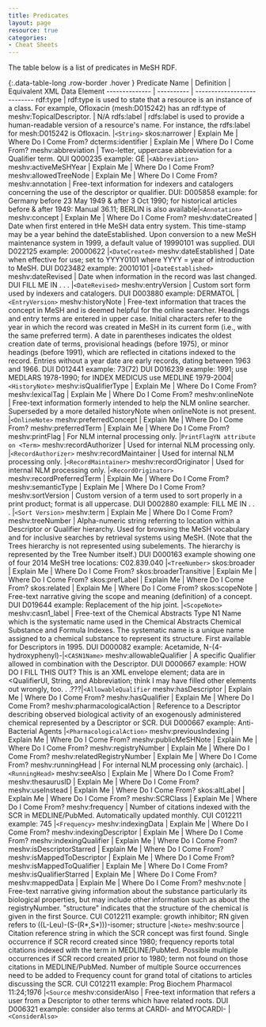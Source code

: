 ```yaml
---
title: Predicates
layout: page
resource: true
categories:
- Cheat Sheets
---
```


The table below is a list of predicates in MeSH RDF.

{:.data-table-long .row-border .hover }
Predicate Name | Definition | Equivalent XML Data Element
-------------- | ---------- | ---------------------------
rdf:type | rdf:type is used to state that a resource is an instance of a class. For example, Ofloxacin (mesh:D015242) has an rdf:type of meshv:TopicalDescriptor. | N/A
rdfs:label | rdfs:label is used to provide a human-readable version of a resource's name. For instance, the rdfs:label for mesh:D015242 is Ofloxacin. |```<String>```
skos:narrower | Explain Me | Where Do I Come From?
dcterms:identifier | Explain Me | Where Do I Come From?
meshv:abbreviation | Two-letter, uppercase abbreviation for a Qualifier term. QUI Q000235 example: GE |```<Abbreviation>```
meshv:activeMeSHYear | Explain Me | Where Do I Come From?
meshv:allowedTreeNode | Explain Me | Where Do I Come From?
meshv:annotation | Free-text information for indexers and catalogers concerning the use of the descriptor or qualifier. DUI: D005858 example: for Germany before 23 May 1949 & after 3 Oct 1990; for historical articles before & after 1949: Manual 36.11; BERLIN is also available|```<Annotation>```
meshv:concept | Explain Me | Where Do I Come From?
meshv:dateCreated | Date when first entered in tHe MeSH data entry system. This time-stamp may be a year behind the dateEstablished. Upon conversion to a new MeSH maintenance system in 1999, a default value of 19990101 was supplied. DUI D022125 example:  20000622 |```<DateCreated>```
meshv:dateEstablished | Date when effective for use; set to YYYY0101 where YYYY = year of introduction to MeSH. DUI D023482 example: 20010101 |```<DateEstablished>```
meshv:dateRevised | Date when information in the record was last changed. DUI FILL ME IN . . . |```<DateRevised>```
meshv:entryVersion | Custom sort form used by indexers and catalogers. DUI D003880 example: DERMATOL |```<EntryVersion>```
meshv:historyNote | Free-text information that traces the concept in MeSH and is deemed helpful for the online searcher. Headings and entry terms are entered in upper case. Initial characters refer to the year in which the record was created in MeSH in its current form (i.e., with the same preferred term). A date in parentheses indicates the oldest creation date of terms, provisional headings (before 1975), or minor headings (before 1991), which are reflected in citations indexed to the record. Entries without a year date are early records, dating between 1963 and 1966. DUI D012441 example: 73(72) DUI D016239 example: 1991; use MEDLARS 1978-1990; for INDEX MEDICUS use MEDLINE 1979-2004|```<HistoryNote>```
meshv:isQualifierType | Explain Me | Where Do I Come From?
meshv:lexicalTag | Explain Me | Where Do I Come From?
meshv:onlineNote | Free-text information formerly intended to help the NLM online searcher. Superseded by a more detailed historyNote when onlineNote is not present. |```<OnlineNote>```
meshv:preferredConcept | Explain Me | Where Do I Come From?
meshv:preferredTerm | Explain Me | Where Do I Come From?
meshv:printFlag | For NLM internal processing only. |```PrintFlagYN attribute on <Term>```
meshv:recordAuthorizer | Used for internal NLM processing only. |```<RecordAuthorizer>```
meshv:recordMaintainer | Used for internal NLM processing only. |```<RecordMaintainer>```
meshv:recordOriginator | Used for internal NLM processing only. |```<RecordOriginator>```
meshv:recordPreferredTerm | Explain Me | Where Do I Come From?
meshv:semanticType | Explain Me | Where Do I Come From?
meshv:sortVersion | Custom version of a term used to sort properly in a print product; format is all uppercase. DUI D002880 example:  FILL ME IN . . .  |```<Sort Version>```
meshv:term | Explain Me | Where Do I Come From?
meshv:treeNumber | Alpha-numeric string referring to location within a Descriptor or Qualifier hierarchy. Used for browsing the MeSH vocabulary and for inclusive searches by retrieval systems using MeSH. (Note that the Trees hierarchy is not represented using subelements. The hierarchy is represented by the Tree Number itself.) DUI D000163 example showing one of four 2014 MeSH tree locations: C02.839.040 |```<TreeNumber>```
skos:broader | Explain Me | Where Do I Come From?
skos:broaderTransitive | Explain Me | Where Do I Come From?
skos:prefLabel | Explain Me | Where Do I Come From?
skos:related | Explain Me | Where Do I Come From?
skos:scopeNote | Free-text narrative giving the scope and meaning (definition) of a concept. DUI D019644 example: Replacement of the hip joint. |```<ScopeNote>```
meshv:casn1_label | Free-text of the Chemical Abstracts Type N1 Name which is the systematic name used in the Chemical Abstracts Chemical Substance and Formula Indexes. The systematic name is a unique name assigned to a chemical substance to represent its structure. First available for Descriptors in 1995. DUI D000082 example: Acetamide, N-(4-hydroxyphenyl)-|```<CASN1Name>```
meshv:allowableQualifier | A specific Qualifier allowed in combination with the Descriptor. DUI D000667 example: HOW DO I FILL THIS OUT? This is an XML envelope element; data are in <QualifierUI, String, and Abbreviation; think I may have filled other elements out wrongly, too. . .???|```<AllowableQualifier```
meshv:hasDescriptor | Explain Me | Where Do I Come From?
meshv:hasQualifier | Explain Me | Where Do I Come From?
meshv:pharmacologicalAction | Reference to a Descriptor describing observed biological activity of an exogenously administered chemical represented by a Descriptor or SCR. DUI D000667 example: Anti-Bacterial Agents |```<PharmacologicalAction>```
meshv:previousIndexing | Explain Me | Where Do I Come From?
meshv:publicMeSHNote | Explain Me | Where Do I Come From?
meshv:registryNumber | Explain Me | Where Do I Come From?
meshv:relatedRegistryNumber | Explain Me | Where Do I Come From?
meshv:runningHead | For internal NLM processing only (archaic). |```<RunningHead>```
meshv:seeAlso | Explain Me | Where Do I Come From?
meshv:thesaurusID | Explain Me | Where Do I Come From?
meshv:useInstead | Explain Me | Where Do I Come From?
skos:altLabel | Explain Me | Where Do I Come From?
meshv:SCRClass | Explain Me | Where Do I Come From?
meshv:frequency | Number of citations indexed with the SCR in MEDLINE/PubMed. Automatically updated monthly. CUI C012211 example: 745 |```<Frequency>```
meshv:indexingData | Explain Me | Where Do I Come From?
meshv:indexingDescriptor | Explain Me | Where Do I Come From?
meshv:indexingQualifier | Explain Me | Where Do I Come From?
meshv:isDescriptorStarred | Explain Me | Where Do I Come From?
meshv:isMappedToDescriptor | Explain Me | Where Do I Come From?
meshv:isMappedToQualifier | Explain Me | Where Do I Come From?
meshv:isQualifierStarred | Explain Me | Where Do I Come From?
meshv:mappedData | Explain Me | Where Do I Come From?
meshv:note | Free-text narrative giving information about the substance particularly its biological properties, but may include other information such as about the registryNumber. "structure" indicates that the structure of the chemical is given in the first Source. CUI C012211 example: growth inhibitor; RN given refers to ((L-Leu)-(S-(R*,S*)))-isomer; structure  |```<Note>```
meshv:source | Citation reference string in which the SCR concept was first found. Single occurrence if SCR record created since 1980; frequency reports total citations indexed with the term in MEDLINE/PubMed. Possible multiple occurrences if SCR record created prior to 1980; term not found on those citations in MEDLINE/PubMed. Number of multiple Source occurrences need to be added to Frequency count for grand total of citations to articles discussing the SCR. CUI C012211 example: Prog Biochem Pharmacol 11:24;1976 |```<Source```
meshv:considerAlso | Free-text information that refers a user from a Descriptor to other terms which have related roots. DUI D006321 example: consider also terms at CARDI- and MYOCARDI- |```<ConsiderAlso>```
